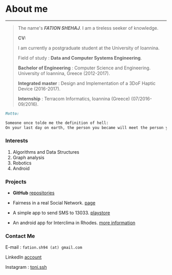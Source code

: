 # About me
---
>The name's ***FATION SHEHAJ***. I am a tireless seeker of knowledge.
>
>**CV:**
>
>I am currently a postgraduate student at the University of Ioannina.
>
>Field of study : **Data and Computer Systems Engineering**.
>
>**Bachelor of Engineering** : Computer Science and Engineering. University of Ioannina, Greece (2012-2017).
>
>**Integrated master** : Design and Implementation of a 3DoF Haptic Device (2016-2017).
>
>**Internship** : Terracom Informatics, Ioannina (Greece) (07/2016-09/2016).


```markdown
Motto:

Someone once tolde me the definition of hell:
On your last day on earth, the person you became will meet the person you could have become.
```

### Interests
1. Algorithms and Data Structures
2. Graph analysis
3. Robotics
4. Android


### Projects
*   **GitHub** [repositories](https://github.com/FationSH?tab=repositories)

*   Fairness in a real Social Network. [page](https://george50450.github.io/social_networks/)

*   A simple app to send SMS to 13033. [playstore](https://play.google.com/store/apps/details?id=sotiris.zogos.a13033)

*   An android app for Interclima in Rhodes. [more information](interclima.html)

### Contact Me

E-mail : `fation.sh94 (at) gmail.com`

LinkedIn [account](https://www.linkedin.com/in/fation-shehaj/)

Instagram : [toni.ssh](https://www.instagram.com/toni.ssh/)
